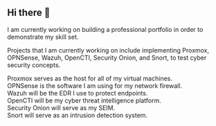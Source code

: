 ## Hi there 👋
I am currently working on building a professional portfolio in order to demonstrate my skill set.

Projects that I am currently working on include implementing Proxmox, OPNSense, Wazuh, OpenCTI, Security Onion, and Snort, to test cyber security concepts.

Proxmox serves as the host for all of my virtual machines.  
OPNSense is the software I am using for my network firewall.  
Wazuh will be the EDR I use to protect endpoints.  
OpenCTI will be my cyber threat intelligence platform.  
Security Onion will serve as my SEIM.  
Snort will serve as an intrusion detection system.
<!--
**marcdub11/marcdub11** is a ✨ _special_ ✨ repository because its `README.md` (this file) appears on your GitHub profile.

Here are some ideas to get you started:

- 🔭 I’m currently working on ...
- 🌱 I’m currently learning ...
- 👯 I’m looking to collaborate on ...
- 🤔 I’m looking for help with ...
- 💬 Ask me about ...
- 📫 How to reach me: ...
- 😄 Pronouns: ...
- ⚡ Fun fact: ...
-->
